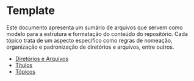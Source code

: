 # Template

Este documento apresenta um sumário de arquivos que servem como modelo para a estrutura e formatação do conteúdo do repositório. Cada tópico trata de um aspecto específico como regras de nomeação, organização e padronização de diretórios e arquivos, entre outros.

- [Diretórios e Arquivos](./2-diretorios-arquivos.md)
- [Títulos](./3-titulos.md)
- [Tópicos](./4-topicos.md)